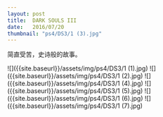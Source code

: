 ```yaml
---
layout: post
title:  DARK SOULS III
date:   2016/07/20
thumbnail: "ps4/DS3/1 (3).jpg"
---
```


简直受苦，史诗般的故事。

![]({{site.baseurl}}/assets/img/ps4/DS3/1 (1).jpg)
![]({{site.baseurl}}/assets/img/ps4/DS3/1 (2).jpg)
![]({{site.baseurl}}/assets/img/ps4/DS3/1 (4).jpg)
![]({{site.baseurl}}/assets/img/ps4/DS3/1 (5).jpg)
![]({{site.baseurl}}/assets/img/ps4/DS3/1 (6).jpg)
![]({{site.baseurl}}/assets/img/ps4/DS3/1 (7).jpg)